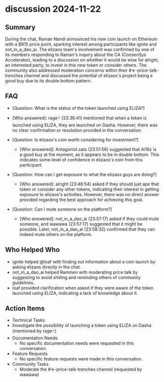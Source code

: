 # discussion 2024-11-22

## Summary

During the chat, Raman Nandi announced his new coin launch on Ethereum with a $R15 price point, sparking interest among participants like ignite and not_in_a_dao_ai. The elizaos team's involvement was confirmed by one of its members responding to Raman's inquiry about the CA (ConsenSys Accelerator), leading to a discussion on whether it would be wise for alright, an interested party, to invest in this new token or consider others. The community also addressed moderation concerns within their #☣-price-talk-trenches channel and discussed the potential of elizaos's project being a good buy due to its double bottom pattern.

## FAQ

- [Question: What is the status of the token launched using ELIZA?]
- [Who answered]: rage🃏 (23:36:41) mentioned that when a token is launched using ELIZA, they are launched on Dasha. However, there was no clear confirmation or resolution provided in the conversation.

- [Question: Is elizaos's coin worth considering for investment?]

    - [Who answered]: Antagonist.sats (23:51:56) suggested that Ai16z is a good buy at the moment, as it appears to be in double bottom. This indicates some level of confidence in elizaos's coin from this participant.

- [Question: How can I get exposure to what the elizaos guys are doing?]

    - [Who answered]: alright (23:46:54) asked if they should just ape that token or consider any other tokens, indicating their interest in getting exposure to elizaos's activities. However, there was no direct answer provided regarding the best approach for achieving this goal.

- [Question: Can I mute someone on the platform?]
    - [Who answered]: not_in_a_dao_ai (23:57:17) asked if they could mute someone, and wawawa (23:57:17) suggested that it might be possible. Later, not_in_a_dao_ai (23:58:32) confirmed that they can indeed mute others on the platform.

## Who Helped Who

- ignite helped @loaf with finding out information about a coin launch by asking elizaos directly in the chat.
- not_in_a_dao_ai helped Rammen with moderating price talk by suggesting to avoid shilling and reminding others of community guidelines.
- loaf provided clarification when asked if they were aware of the token launched using ELIZA, indicating a lack of knowledge about it.

## Action Items

- Technical Tasks
- Investigate the possibility of launching a token using ELIZA on Dasha (mentioned by rage🃏)
- Documentation Needs
    - No specific documentation needs were requested in this conversation.
- Feature Requests
    - No specific feature requests were made in this conversation.
- Community Tasks
    - Moderate the #☣-price-talk-trenches channel (requested by wawawa)
